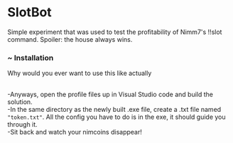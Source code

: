 # SlotBot

Simple experiment that was used to test the profitability of Nimm7's !!slot command. Spoiler: the house always wins.
<html>
<h3> ~ Installation </h3>
Why would you ever want to use this like actually<br><br>

-Anyways, open the profile files up in Visual Studio code and build the solution. <br>
-In the same directory as the newly built .exe file, create a .txt file named <code>"token.txt"</code>. All the config you have to do is in the exe, it should guide you through it.<br>
-Sit back and watch your nimcoins disappear!
</html>

<im still learning html cut me a damn break>
